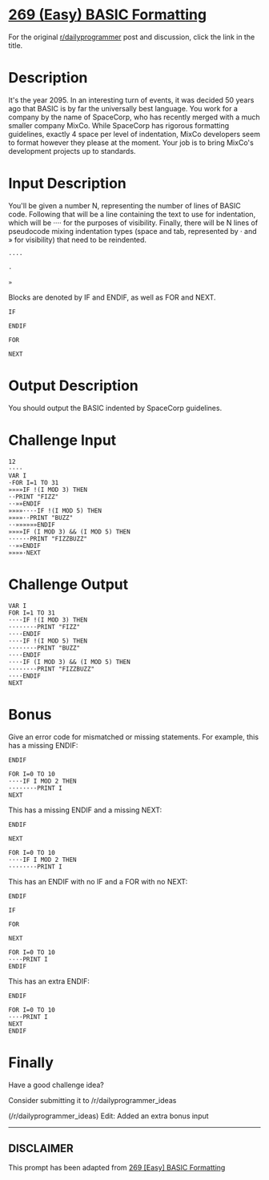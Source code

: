 # [269 (Easy) BASIC Formatting](https://www.reddit.com/r/dailyprogrammer/comments/4lpygb/20160530_challenge_269_easy_basic_formatting/)

For the original [r/dailyprogrammer](https://www.reddit.com/r/dailyprogrammer/) post and discussion, click the link in the title.

# Description
It's the year 2095. In an interesting turn of events, it was decided 50 years ago that BASIC
is by far the universally best language. You work for a company by the name of SpaceCorp, who
has recently merged with a much smaller company MixCo. While SpaceCorp has rigorous formatting
guidelines, exactly 4 space per level of indentation, MixCo developers seem to format however
they please at the moment. Your job is to bring MixCo's development projects up to standards.

# Input Description
You'll be given a number N, representing the number of lines of BASIC code.
Following that will be a line containing the text to use for indentation, which will
be ···· for the purposes of visibility. Finally, there will be N lines of
pseudocode mixing indentation types (space and tab, represented by · and » for visibility)
that need to be reindented.


```
····
```

```
·
```

```
»
```
Blocks are denoted by IF and ENDIF, as well as FOR and NEXT.


```
IF
```

```
ENDIF
```

```
FOR
```

```
NEXT
```
# Output Description
You should output the BASIC indented by SpaceCorp guidelines.

# Challenge Input

```
12
····
VAR I
·FOR I=1 TO 31
»»»»IF !(I MOD 3) THEN
··PRINT "FIZZ"
··»»ENDIF
»»»»····IF !(I MOD 5) THEN
»»»»··PRINT "BUZZ"
··»»»»»»ENDIF
»»»»IF (I MOD 3) && (I MOD 5) THEN
······PRINT "FIZZBUZZ"
··»»ENDIF
»»»»·NEXT
```
# Challenge Output

```
VAR I
FOR I=1 TO 31
····IF !(I MOD 3) THEN
········PRINT "FIZZ"
····ENDIF
····IF !(I MOD 5) THEN
········PRINT "BUZZ"
····ENDIF
····IF (I MOD 3) && (I MOD 5) THEN
········PRINT "FIZZBUZZ"
····ENDIF
NEXT
```
# Bonus
Give an error code for mismatched or missing statements. For example, this has a missing ENDIF:


```
ENDIF
```

```
FOR I=0 TO 10
····IF I MOD 2 THEN
········PRINT I
NEXT
```
This has a missing ENDIF and a missing NEXT:


```
ENDIF
```

```
NEXT
```

```
FOR I=0 TO 10
····IF I MOD 2 THEN
········PRINT I
```
This has an ENDIF with no IF and a FOR with no NEXT:


```
ENDIF
```

```
IF
```

```
FOR
```

```
NEXT
```

```
FOR I=0 TO 10
····PRINT I
ENDIF
```
This has an extra ENDIF:


```
ENDIF
```

```
FOR I=0 TO 10
····PRINT I
NEXT
ENDIF
```
# Finally
Have a good challenge idea?

Consider submitting it to /r/dailyprogrammer_ideas

(/r/dailyprogrammer_ideas)
Edit: Added an extra bonus input


----
## **DISCLAIMER**
This prompt has been adapted from [269 [Easy] BASIC Formatting](https://www.reddit.com/r/dailyprogrammer/comments/4lpygb/20160530_challenge_269_easy_basic_formatting/
)
